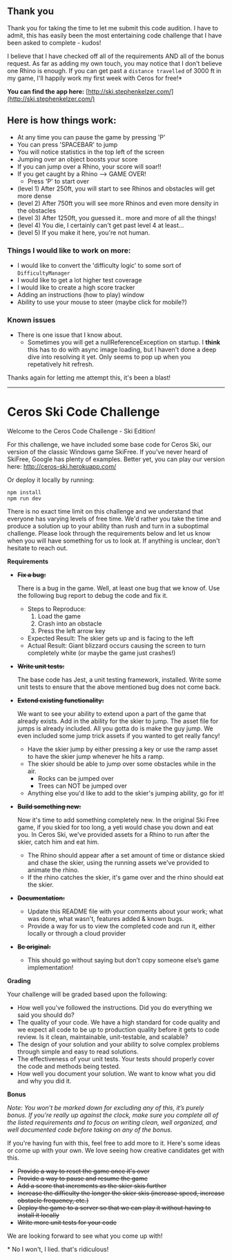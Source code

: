 ## Thank you
Thank you for taking the time to let me submit this code audition. I have to admit, this has easily been the most entertaining code challenge that I have been asked to complete - kudos! 

I believe that I have checked off all of the requirements AND all of the bonus request. As far as adding my own touch, you may notice that I don't believe one Rhino is enough. If you can get past a `distance travelled` of 3000 ft in my game, I'll happily work my first week with Ceros for free!*

**You can find the app here:** [http://ski.stephenkelzer.com/](http://ski.stephenkelzer.com/)

## Here is how things work:
- At any time you can pause the game by pressing 'P'
- You can press 'SPACEBAR' to jump
- You will notice statistics in the top left of the screen
- Jumping over an object boosts your score
- If you can jump over a Rhino, your score will soar!!
- If you get caught by a Rhino --> GAME OVER!
   - Press 'P' to start over
- (level 1) After 250ft, you will start to see Rhinos and obstacles will get more dense
- (level 2) After 750ft you will see more Rhinos and even more density in the obstacles
- (level 3) After 1250ft, you guessed it..  more and more of all the things!
- (level 4) You die, I certainly can't get past level 4 at least...
- (level 5) If you make it here, you're not human.

### Things I would like to work on more:
- I would like to convert the 'difficulty logic' to some sort of `DifficultyManager`
- I would like to get a lot higher test coverage
- I would like to create a high score tracker
- Adding an instructions (how to play) window
- Ability to use your mouse to steer (maybe click for mobile?)

### Known issues
- There is one issue that I know about.
   - Sometimes you will get a nullReferenceException on startup. I **think** this has to do with async image loading, but I haven't done a deep dive into resolving it yet. Only seems to pop up when you repetatively hit refresh.

Thanks again for letting me attempt this, it's been a blast!


---


# Ceros Ski Code Challenge

Welcome to the Ceros Code Challenge - Ski Edition!

For this challenge, we have included some base code for Ceros Ski, our version of the classic Windows game SkiFree. If
you've never heard of SkiFree, Google has plenty of examples. Better yet, you can play our version here: 
http://ceros-ski.herokuapp.com/  

Or deploy it locally by running:
```
npm install
npm run dev
```

There is no exact time limit on this challenge and we understand that everyone has varying levels of free time. We'd 
rather you take the time and produce a solution up to your ability than rush and turn in a suboptimal challenge. Please 
look through the requirements below and let us know when you will have something for us to look at. If anything is 
unclear, don't hesitate to reach out.

**Requirements**

* ~~**Fix a bug:**~~

  There is a bug in the game. Well, at least one bug that we know of. Use the following bug report to debug the code
  and fix it.
  * Steps to Reproduce:
    1. Load the game
    1. Crash into an obstacle
    1. Press the left arrow key
  * Expected Result: The skier gets up and is facing to the left
  * Actual Result: Giant blizzard occurs causing the screen to turn completely white (or maybe the game just crashes!)
  
* ~~**Write unit tests:**~~

  The base code has Jest, a unit testing framework, installed. Write some unit tests to ensure that the above mentioned
  bug does not come back.
  
* ~~**Extend existing functionality:**~~

  We want to see your ability to extend upon a part of the game that already exists. Add in the ability for the skier to 
  jump. The asset file for jumps is already included. All you gotta do is make the guy jump. We even included some jump 
  trick assets if you wanted to get really fancy!
  * Have the skier jump by either pressing a key or use the ramp asset to have the skier jump whenever he hits a ramp.
  * The skier should be able to jump over some obstacles while in the air. 
    * Rocks can be jumped over
    * Trees can NOT be jumped over
  * Anything else you'd like to add to the skier's jumping ability, go for it!
   
* ~~**Build something new:**~~

  Now it's time to add something completely new. In the original Ski Free game, if you skied for too long, 
  a yeti would chase you down and eat you. In Ceros Ski, we've provided assets for a Rhino to run after the skier, 
  catch him and eat him.
  * The Rhino should appear after a set amount of time or distance skied and chase the skier, using the running assets
    we've provided to animate the rhino.
  * If the rhino catches the skier, it's game over and the rhino should eat the skier. 

* ~~**Documentation:**~~

  * Update this README file with your comments about your work; what was done, what wasn't, features added & known bugs.
  * Provide a way for us to view the completed code and run it, either locally or through a cloud provider
  
* ~~**Be original:**~~
  * This should go without saying but don’t copy someone else’s game implementation!

**Grading** 

Your challenge will be graded based upon the following:

* How well you've followed the instructions. Did you do everything we said you should do?
* The quality of your code. We have a high standard for code quality and we expect all code to be up to production 
  quality before it gets to code review. Is it clean, maintainable, unit-testable, and scalable?
* The design of your solution and your ability to solve complex problems through simple and easy to read solutions.
* The effectiveness of your unit tests. Your tests should properly cover the code and methods being tested.
* How well you document your solution. We want to know what you did and why you did it.

**Bonus**

*Note: You won’t be marked down for excluding any of this, it’s purely bonus.  If you’re really up against the clock, 
make sure you complete all of the listed requirements and to focus on writing clean, well organized, and well documented 
code before taking on any of the bonus.*

If you're having fun with this, feel free to add more to it. Here's some ideas or come up with your own. We love seeing 
how creative candidates get with this.
 
* ~~Provide a way to reset the game once it's over~~
* ~~Provide a way to pause and resume the game~~
* ~~Add a score that increments as the skier skis further~~
* ~~Increase the difficulty the longer the skier skis (increase speed, increase obstacle frequency, etc.)~~
* ~~Deploy the game to a server so that we can play it without having to install it locally~~
* ~~Write more unit tests for your code~~

We are looking forward to see what you come up with!




\* No I won't, I lied. that's ridiculous!
